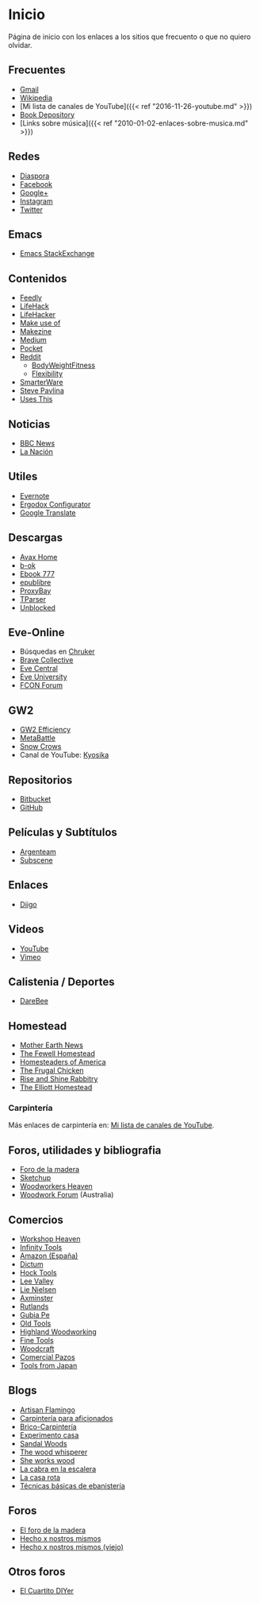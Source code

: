 # Inicio


Página de inicio con los enlaces a los sitios que frecuento o que no quiero
olvidar.

## Frecuentes
-   [Gmail](https://mail.google.com/mail/u/0/#inbox)
-   [Wikipedia](https://en.wikipedia.org/wiki/Main_Page)
-   [Mi lista de canales de YouTube]({{< ref "2016-11-26-youtube.md" >}})
-   [Book Depository](https://www.bookdepository.com)
-   [Links sobre música]({{< ref "2010-01-02-enlaces-sobre-musica.md" >}})
    
## Redes

-   [Diaspora](https://joindiaspora.com/stream)
-   [Facebook](http://www.facebook.com)
-   [Google+](https://plus.google.com)
-   [Instagram](https://www.instagram.com)
-   [Twitter](https://twitter.com)

## Emacs

-   [Emacs StackExchange](http://emacs.stackexchange.com)

## Contenidos

-   [Feedly](http://feedly.com/i/my)
-   [LifeHack](https://www.lifehack.org)
-   [LifeHacker](http://lifehacker.com)
-   [Make use of](https://www.makeuseof.com)
-   [Makezine](https://makezine.com)
-   [Medium](https://medium.com)
-   [Pocket](https://getpocket.com/a/queue/)
-   [Reddit](https://www.reddit.com)
    -   [BodyWeightFitness](https://www.reddit.com/r/bodyweightfitness/)
    -   [Flexibility](https://www.reddit.com/r/flexibility/)
-   [SmarterWare](http://smarterware.org)
-   [Steve Pavlina](https://www.stevepavlina.com)
-   [Uses This](https://usesthis.com)

## Noticias

-   [BBC News](http://www.bbc.com/news)
-   [La Nación](http://www.lanacion.com.ar/)

## Utiles

-   [Evernote](https://evernote.com)
-   [Ergodox
    Configurator](https://www.massdrop.com/configurator/ergodox)
-   [Google Translate](https://translate.google.com/)

## Descargas

-   [Avax Home](https://avxhome.se/)
-   [b-ok](http://b-ok.org)
-   [Ebook 777](http://www.ebook777.com)
-   [epublibre](https://epublibre.org/inicio/index)
-   [ProxyBay](https://proxybay.one)
-   [TParser](http://tparser.org)
-   [Unblocked](https://unblocked.mx/)

## Eve-Online

-   Búsquedas en
    [Chruker](https://www.google.com.ar/search?q=site%3Agames.chruker.dk&sourceid=opera&ie=UTF-8&ohttp://www.woodworkforums.comeminimal=UTF-8&gfe_rd=cr&ei=CLSoV_qVNamB8Qfi-6igBg)
-   [Brave Collective](https://wiki.braveineve.com)
-   [Eve Central](https://eve-central.com)
-   [Eve University](http://wiki.eveuniversity.org/Main_Page)
-   [FCON Forum](https://f/everything-woodworking-book/orums.fcon.us)

## GW2

-   [GW2 Efficiency](https://gw2efficiency.com)
-   [MetaBattle](http://metabattle.com)
-   [Snow Crows](https://www.snowcrows.com)
-   Canal de YouTube:
    [Kyosika](https://www.youtube.com/user/Yosika123/videos)

## Repositorios

-   [Bitbucket](https://bitbucket.org/dashboard/overview)
-   [GitHub](https://github.com/)

## Películas y Subtítulos

-   [Argenteam](http://www.argenteam.net/)
-   [Subscene](https://subscene.com)

## Enlaces

-   [Diigo](https://www.diigo.com/user/eldiegoefe)

## Videos

-   [YouTube](https://www.youtube.com)
-   [Vimeo](https://vimeo.com)

## Calistenia / Deportes

-   [DareBee](http://darebee.com)

## Homestead

-   [Mother Earth News](http://www.motherearthnews.com)
-   [The Fewell Homestead](http://www.thefewellhomestead.com)
-   [Homesteaders of America](http://homesteadersofamerica.com)
-   [The Frugal Chicken](http://thefrugalchicken.com)
-   [Rise and Shine Rabbitry](https://riseandshinerabbitry.com)
-   [The Elliott Homestead](http://theelliotthomestead.com)

### Carpintería

Más enlaces de carpintería en: [Mi lista de canales de
YouTube](%7Cfilename%7C/2016-11-26-youtube.rst).

## Foros, utilidades y bibliografia

-   [Foro de la madera](http://www.foromadera.com)
-   [Sketchup](https://app.sketchup.com/app?hl=en)
-   [Woodworkers Heaven](http://www.cro-wood.com)
-   [Woodwork Forum](http://www.woodworkforums.com) (Australia)

## Comercios

-   [Workshop Heaven](https://www.workshopheaven.com)
-   [Infinity Tools](https://www.infinitytools.com)
-   [Amazon (España)](https://www.amazon.es)
-   [Dictum](https://www.dictum.com/en/)
-   [Hock Tools](http://hocktools.com)
-   [Lee Valley](http://www.leevalley.com/en/)
-   [Lie Nielsen](https://www.lie-nielsen.com/)
-   [Axminster](http://www.axminster.co.uk)
-   [Rutlands](http://www.rutlands.co.uk)
-   [Gubia Pe](http://www.gubia.pe)
-   [Old Tools](http://www.oldtools.co.uk)
-   [Highland Woodworking](http://www.highlandwoodworking.com)
-   [Fine Tools](https://www.fine-tools.com)
-   [Woodcraft](https://www.woodcraft.com)
-   [Comercial Pazos](http://www.comercialpazos.com)
-   [Tools from Japan](http://www.toolsfromjapan.com)

## Blogs

-   [Artisan
    Flamingo](https://web.archive.org/web/20120306021939/http://artisanflamingo.blogspot.com/)
-   [Carpintería para
    aficionados](http://carpinteriaparaaficionados.blogspot.com.ar/)
-   [Brico-Carpintería](http://brico-carpinteria.blogspot.com.ar)
-   [Experimento casa](https://experimentocasa.com)
-   [Sandal Woods](http://sandal-woodsblog.com)
-   [The wood whisperer](http://www.thewoodwhisperer.com)
-   [She works wood](https://sheworkswood.com)
-   [La cabra en la escalera](https://lacabraenlaescalera.wordpress.com)
-   [La casa rota](http://lacasarota.com/blog/)
-   [Técnicas básicas de
    ebanistería](http://ebanisterialuislaca.blogspot.com.ar)

## Foros

-   [El foro de la madera](http://www.foromadera.com/)
-   [Hecho x nostros mismos](http://www.hechoxnosotrosmismos.net/foro/)
-   [Hecho x nostros mismos
    (viejo)](http://www.hechoxnosotrosmismos.com/)

## Otros foros

-   [El Cuartito DIYer](http://foro.cuartitodiyer.com)

